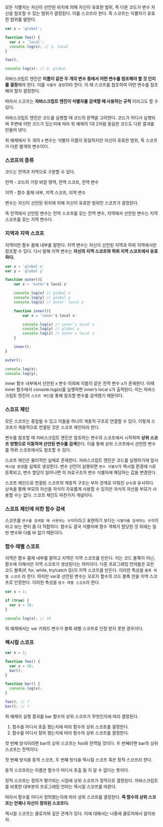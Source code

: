 모든 식별자는 자신이 선언된 위치에 의해 자신이 유효한 범위, 즉 다른 코드가 변수 자신을 참조할 수 있는 범위가 결정된다. 이를 스코프라 한다. 즉 스코프는 식별자가 유효한 범위를 말한다.

```jsx
var x = 'global';

function foo() {
  var x = 'local';
  console.log(x); // 1, local
}

foo();

console.log(x); // 2, global
```

자바스크립트 엔진은 **이름이 같은 두 개의 변수 중에서 어떤 변수를 참조해야 할 것 인지를 결정**해야 한다. 이를 `식별자 결정`이라 한다. 이 때 스코프를 참조하여 어떤 변수를 참조해야 할지 결정한다.

따라서 스코프는 **자바스크립트 엔진이 식별자를 검색할 때 사용하는 규칙** 이라고도 할 수 있다.

자바스크립트 엔진은 코드를 실행할 때 코드의 문맥을 고려한다. 코드가 어디서 실행되며 주변에 어떤 코드가 있는지에 따라 위 예제의 1과 2처럼 동일한 코드도 다른 결과를 만들어 낸다.

위 예제에서 두 개의 x 변수는 식별자 이름이 동일하지만 자신이 유효한 범위, 즉 스코프가 다른 별개의 변수이다.

### 스코프의 종류

코드는 전역과 지역으로 구분할 수 있다.

전역 - 코드의 가장 바깥 영역, 전역 스코프, 전역 변수

지역 - 함수 몸체 내부, 지역 스코프, 지역 변수

변수는 자신이 선언된 위치에 의해 자신이 유효한 범위인 스코프가 결정된다.

즉 전역에서 선언된 변수는 전역 스코프를 갖는 전역 변수, 지역에서 선언된 변수는 지역 스코프를 갖는 지역 변수다.

### 지역과 지역 스코프

지역이란 함수 몸체 내부를 말한다. 지역 변수는 자신이 선언된 지역과 하위 지역에서만 참조할 수 있다. 다시 말해 지역 변수는 **자신의 지역 스코프와 하위 지역 스코프에서 유효하다.**

```jsx
var x = 'global x'
var y = 'global y'

function outer(){
	var z = 'outer's local z'

	console.log(x) // global x
	console.log(y) // global y
	console.log(z) // outer' local z

	function inner(){
		var x = 'inner's local x'

		console.log(x) // inner's local x
		console.log(y) // global y
		console.log(z) // outer's local z
	}

	inner();
}

outer();

console.log(x);
console.log(y);

```

inner 함수 내부에서 선언된 x 변수 이외에 이름이 같은 전역 변수 x가 존재한다. 이때 inner 함수에서 console.log(x)를 실행하면 inner’s local x가 출력된다. 이는 자바스크립트 엔진이 `스코프 체인`을 통해 참조할 변수를 검색했기 때문이다.

### 스코프 체인

모든 스코프는 중첩될 수 있고 이들을 하나의 계층적 구조로 연결할 수 있다. 이렇게 스코프가 계층적으로 연결된 것은 스코프 체인이라 한다.

변수를 참조할 때 자바스크립트 엔진은 참조하는 변수의 스코프에서 시작하여 **상위 스코프 방향으로 이동하며 선언된 변수를 검색**한다. 이를 통해 상위 스코프에서 선언한 변수를 하위 스코프에서도 참조할 수 있다.

스코프 체인은 물리적인 실체로 존재한다. 자바스크립트 엔진은 코드를 실행하기에 앞서 `렉시컬 환경`을 실제로 생성한다. 변수 선언이 실행되면 `변수 식별자`가 렉시컬 환경에 `키`로 등록되고, 변수 할당이 일어나면 이 자료구조의 변수 식별자에 해당하는 값을 변경한다.

스코프 체인으로 연결된 스코프의 계층적 구조는 부자 관계로 이뤄진 `상속`과 유사하다. 상속을 통해 부모의 자산을 자식이 자유롭게 사용할 수 있지만 자식의 자산을 부모가 사용할 수는 없다. 스코프 체인도 마찬가지 개념이다.

### 스코프 체인에 의한 함수 검색

스코프를 `변수를 검색할 때 사용하는 규칙`이라고 표현하기 보다는 `식별자를 검색하는 규칙`이라고 보는 편이 좀 더 적합하다. 함수도 결국 식별자에 함수 객체가 할당된 것 외에는 일반 변수와 다를 바 없기 때문이다.

### 함수 레벨 스코프

지역은 함수 몸체 내부를 말하고 지역은 지역 스코프를 만든다. 이는 코드 블록이 아닌, 함수에 의해서만 지역 스코프가 생성된다는 의미이다. 다른 프로그래밍 언어들은 모든 코드 블록(if, for, while, try/catch 등)이 지역 스코프를 만든다. 이러한 특성을 `블록 레벨 스코프` 라 한다. 하지만 var로 선언된 변수는 오로지 함수의 코드 블록 만을 지역 스코프로 인정한다. 이러한 특성을 `함수 레벨 스코프`라 한다.

```jsx
var x = 1;

if (true) {
  var x = 10;
}

console.log(x); // 10
```

위 예제에서는 var 키워드 변수가 블록 레벨 스코프로 인정 받지 못한 경우이다.

### 렉시컬 스코프

```jsx
var x = 1;

function foo() {
  var x = 10;
  bar();
}

function bar() {
  console.log(x);
}

foo(); // ?
bar(); // ?
```

위 예제의 실행 결과를 bar 함수의 상위 스코프가 무엇인지에 따라 결정된다.

1. 함수를 어디서 호출 했는지에 따라 함수의 상위 스코프를 결정한다.
2. 함수를 어디서 정의 했는지에 따라 함수의 상위 스코프를 결정한다.

첫 번째 방식이라면 bar의 상위 스코프는 foo와 전역일 것이다. 두 번째라면 bar의 상위 스코프는 전역이다.

첫 번째 방식을 동적 스코프, 두 번쨰 방식을 렉시컬 스코프 혹은 정적 스코프라 한다.

동적 스코프라는 이름은 함수가 어디서 호출 될 지 알 수 없다는 뜻이다.

정적 스코프는 정의가 평가되는 시점에 상위 스코프가 정적으로 결정된다. 자바스크립트를 비롯한 대부분의 프로그래밍 언어는 렉시컬 스코프를 따른다.

따라서 함수를 어디서 정의했는지에 따라 상위 스코프를 결정한다. **즉 함수의 상위 스코프는 언제나 자신이 정의된 스코프다.**

렉시컬 스코프는 클로저와 깊은 관계가 있다. 이에 대해서는 나중에 클로저에서 알아보자.
